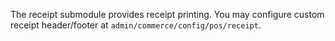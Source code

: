 The receipt submodule provides receipt printing. You may configure 
custom receipt header/footer at `admin/commerce/config/pos/receipt`.

